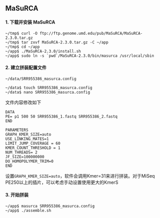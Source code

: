 ## MaSuRCA

#### 1. 下载并安装 MaSuRCA

```
~/tmp$ curl -O ftp://ftp.genome.umd.edu/pub/MaSuRCA/MaSuRCA-2.3.0.tar.gz
~/tmp$ tar zxvf MaSuRCA-2.3.0.tar.gz -C ~/app
~/tmp$ cd ~/app
~/app$ ./MaSuRCA-2.3.0/install.sh
~/app$ sudo ln -s `pwd`/MaSuRCA-2.3.0/bin/masurca /usr/local/sbin
```

#### 2. 建立拼装配置文件

`~/data/SRR955386_masurca.config`

```
~/data$ touch SRR955386_masurca.config
~/data$ nano SRR955386_masurca.config
```

文件内容修改如下

```
DATA
PE= p1 500 50 SRR955386_1.fastq SRR955386_2.fastq
END

PARAMETERS
GRAPH_KMER_SIZE=auto
USE_LINKING_MATES=1
LIMIT_JUMP_COVERAGE = 60
KMER_COUNT_THRESHOLD = 1
NUM_THREADS= 2
JF_SIZE=100000000
DO_HOMOPOLYMER_TRIM=0
END
```
设置`GRAPH_KMER_SIZE=auto`，软件会调用Kmer=31来进行拼装。对于MiSeq PE250以上的插片，可以考虑手动设置使用更大的KmerS

#### 3. 开始拼装

```
~/app$ masurca SRR955386_masurca.config
~/app$ ./assemble.sh
```
